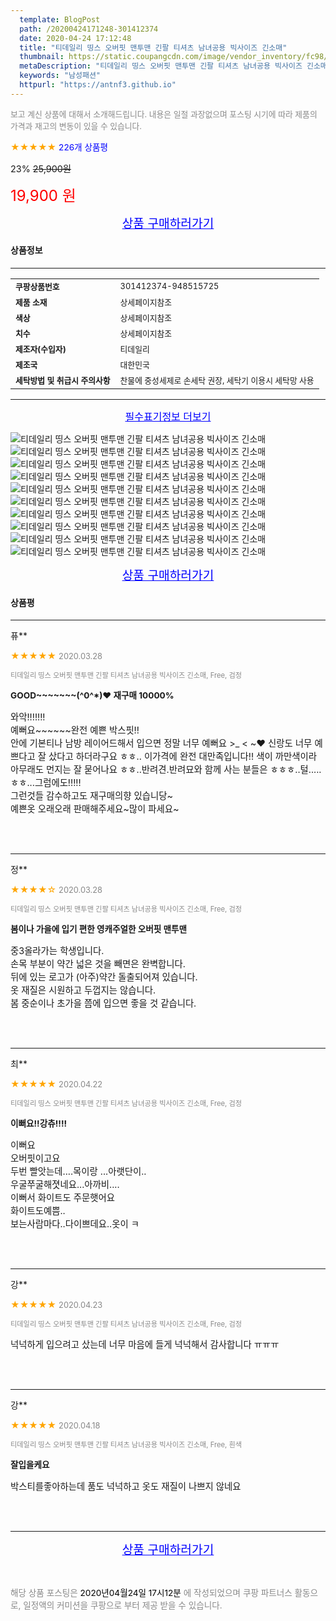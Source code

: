 ```yaml
---
  template: BlogPost
  path: /20200424171248-301412374
  date: 2020-04-24 17:12:48
  title: "티데일리 띵스 오버핏 맨투맨 긴팔 티셔츠 남녀공용 빅사이즈 긴소매"
  thumbnail: https://static.coupangcdn.com/image/vendor_inventory/fc98/a932ea38c6a9ae72f2de15fc31bb8786b24d692aa36f0362b01577714661.jpg
  metaDescription: "티데일리 띵스 오버핏 맨투맨 긴팔 티셔츠 남녀공용 빅사이즈 긴소매,남성패션"
  keywords: "남성패션"
  httpurl: "https://antnf3.github.io"
---
```

  
<span style="color: #888;font-size:0.8rem">보고 계신 상품에 대해서 소개해드립니다.
내용은 일절 과장없으며 포스팅 시기에 따라 제품의 가격과 재고의 변동이 있을 수 있습니다.</span>
  
<span style="color: orange;">★★★★★</span> <span style="color: blue;font-size: 0.85rem;">226개 상품평</span>

<span style="font-size: 0.9rem">23%</span> <span style="font-size: 0.9rem">~~25,900원~~</span>

<span style="color: red;font-size: 1.5rem;">19,900 원</span>



<p align="center"><a href="http://me2.do/5meswPCS" style="font-size: 1.2rem; color: blue;">상품 구매하러가기</a></p>

#### 상품정보

---

|                  |                       |
| ---------------- | --------------------- |
| **<span style="font-size:0.8rem;">쿠팡상품번호</span>** | <span style="font-size:0.8rem;">301412374-948515725</span> |
| **<span style="font-size:0.8rem;">제품 소재</span>**    | <span style="font-size:0.8rem;">상세페이지참조</span>        |
| **<span style="font-size:0.8rem;">색상</span>**    | <span style="font-size:0.8rem;">상세페이지참조</span>        |
| **<span style="font-size:0.8rem;">치수</span>**    | <span style="font-size:0.8rem;">상세페이지참조</span>        |
| **<span style="font-size:0.8rem;">제조자(수입자)</span>**    | <span style="font-size:0.8rem;">티데일리</span>        |
| **<span style="font-size:0.8rem;">제조국</span>**    | <span style="font-size:0.8rem;">대한민국</span>        |
| **<span style="font-size:0.8rem;">세탁방법 및 취급시 주의사항</span>**    | <span style="font-size:0.8rem;">찬물에 중성세제로 손세탁 권장, 세탁기 이용시 세탁망 사용</span>        |




---

<p align="center"><a href="http://me2.do/5meswPCS" style="font-size: 1rem; color: blue;">필수표기정보 더보기</a></p>

![티데일리 띵스 오버핏 맨투맨 긴팔 티셔츠 남녀공용 빅사이즈 긴소매](http://thumbnail6.coupangcdn.com/thumbnails/remote/q89/image/vendor_inventory/17f9/b423a63d0238e4adad5a04285c8280625654d94682667cc930aa897b4fe2.jpg)
![티데일리 띵스 오버핏 맨투맨 긴팔 티셔츠 남녀공용 빅사이즈 긴소매](http://thumbnail8.coupangcdn.com/thumbnails/remote/q89/image/vendor_inventory/5063/f139460373799b3fad83bbfedfc4d13e882654bc9b670508284ef4b68b90.jpg)
![티데일리 띵스 오버핏 맨투맨 긴팔 티셔츠 남녀공용 빅사이즈 긴소매](http://thumbnail9.coupangcdn.com/thumbnails/remote/q89/image/vendor_inventory/1529/e037eedac547658d072b8663fd6a9f3db8cac80804053c6f56d22f1b77bb.jpg)
![티데일리 띵스 오버핏 맨투맨 긴팔 티셔츠 남녀공용 빅사이즈 긴소매](http://thumbnail10.coupangcdn.com/thumbnails/remote/q89/image/vendor_inventory/c64f/c81789a5d80e4cdd844e534addd77941b34599302375d60ab91a0610f643.jpg)
![티데일리 띵스 오버핏 맨투맨 긴팔 티셔츠 남녀공용 빅사이즈 긴소매](http://thumbnail9.coupangcdn.com/thumbnails/remote/q89/image/vendor_inventory/de67/c15e919c51beb99612e85511bb22ba5c0ad04db178eafbc5668f5ae6afa6.jpg)
![티데일리 띵스 오버핏 맨투맨 긴팔 티셔츠 남녀공용 빅사이즈 긴소매](http://thumbnail8.coupangcdn.com/thumbnails/remote/q89/image/vendor_inventory/9370/0306e997744eacd620981a5a4ad62651a9470eb96f2a56c9283962cc7b9b.jpg)
![티데일리 띵스 오버핏 맨투맨 긴팔 티셔츠 남녀공용 빅사이즈 긴소매](http://thumbnail9.coupangcdn.com/thumbnails/remote/q89/image/vendor_inventory/a8f4/512d0486324e8cca0c0d7bc2ff261dc182011cb7d75f1c6e81bb0312ee99.jpg)
![티데일리 띵스 오버핏 맨투맨 긴팔 티셔츠 남녀공용 빅사이즈 긴소매](http://thumbnail7.coupangcdn.com/thumbnails/remote/q89/image/vendor_inventory/12ff/7000ae1504b9440cae01dd6d0974ad81b98013dcabe12590512ddc981887.jpg)
![티데일리 띵스 오버핏 맨투맨 긴팔 티셔츠 남녀공용 빅사이즈 긴소매](http://thumbnail6.coupangcdn.com/thumbnails/remote/q89/image/vendor_inventory/969b/7aa548562b136a54cf1d3e42f4715121c42e42411c1ff53bb9ff5db5ba96.jpg)
![티데일리 띵스 오버핏 맨투맨 긴팔 티셔츠 남녀공용 빅사이즈 긴소매](http://thumbnail6.coupangcdn.com/thumbnails/remote/q89/image/vendor_inventory/3c94/12121104d34ef82dd9bb61999750c65ec3717e01ad3d61f1b25bfd2481f9.jpg)

<p align="center"><a href="http://me2.do/5meswPCS" style="font-size: 1.2rem; color: blue;">상품 구매하러가기</a></p>

#### 상품평
  
---
  
퓨**
    
<span style="color: orange;">★★★★★</span> <span style="font-size:0.8rem;color: #888;">2020.03.28</span>
    
<span style="color: #888;font-size:0.7rem">티데일리 띵스 오버핏 맨투맨 긴팔 티셔츠 남녀공용 빅사이즈 긴소매, Free, 검정</span>
    
<span style="font-size:0.85rem">**GOOD~~~~~~~(^0^*)❤ 재구매 10000%**</span>
    
<span style="font-size: 0.9rem;">와악!!!!!!!<br/>예뻐요~~~~~~완전 예쁜 박스핏!!<br/>안에 기본티나 남방 레이어드해서 입으면 정말 너무 예뻐요 >_ < ~♥ 신랑도 너무 예쁘다고 잘 샀다고 하더라구요 ㅎㅎ.. 이가격에 완전 대만족입니다!! 색이 까만색이라 아무래도 먼지는 잘 묻어나요 ㅎㅎ..반려견.반려묘와 함께 사는 분들은 ㅎㅎㅎ..털.....ㅎㅎ...그럼에도!!!!!<br/>그런것들 감수하고도 재구매의향 있습니당~<br/>예쁜옷 오래오래 판매해주세요~많이 파세요~</span>
    
<br>
<br>

---
  
정**
    
<span style="color: orange;">★★★★☆</span> <span style="font-size:0.8rem;color: #888;">2020.03.28</span>
    
<span style="color: #888;font-size:0.7rem">티데일리 띵스 오버핏 맨투맨 긴팔 티셔츠 남녀공용 빅사이즈 긴소매, Free, 검정</span>
    
<span style="font-size:0.85rem">**봄이나 가을에 입기 편한 영캐주얼한 오버핏 맨투맨**</span>
    
<span style="font-size: 0.9rem;">중3올라가는 학생입니다.<br/>손목 부분이 약간 넓은 것을 빼면은 완벽합니다.<br/>뒤에 있는 로고가 (아주)약간 돌출되어져 있습니다.<br/>옷 재질은 시원하고 두껍지는 않습니다.<br/>봄 중순이나 초가을 쯤에 입으면 좋을 것 같습니다.</span>
    
<br>
<br>

---
  
최**
    
<span style="color: orange;">★★★★★</span> <span style="font-size:0.8rem;color: #888;">2020.04.22</span>
    
<span style="color: #888;font-size:0.7rem">티데일리 띵스 오버핏 맨투맨 긴팔 티셔츠 남녀공용 빅사이즈 긴소매, Free, 검정</span>
    
<span style="font-size:0.85rem">**이뻐요!!강츄!!!!**</span>
    
<span style="font-size: 0.9rem;">이뻐요<br/>오버핏이고요<br/>두번 빨앗는데....목이랑  ...아랫단이..<br/>우굴쭈굴해졋네요...아까비....<br/>이뻐서  화이트도 주문햇어요<br/>화이트도예쁨..<br/>보는사람마다..다이쁘데요..옷이 ㅋ</span>
    
<br>
<br>

---
  
강**
    
<span style="color: orange;">★★★★★</span> <span style="font-size:0.8rem;color: #888;">2020.04.23</span>
    
<span style="color: #888;font-size:0.7rem">티데일리 띵스 오버핏 맨투맨 긴팔 티셔츠 남녀공용 빅사이즈 긴소매, Free, 검정</span>
    

    
<span style="font-size: 0.9rem;">넉넉하게 입으려고 샀는데 너무 마음에 들게 넉넉해서 감사합니다 ㅠㅠㅠ</span>
    
<br>
<br>

---
  
강**
    
<span style="color: orange;">★★★★★</span> <span style="font-size:0.8rem;color: #888;">2020.04.18</span>
    
<span style="color: #888;font-size:0.7rem">티데일리 띵스 오버핏 맨투맨 긴팔 티셔츠 남녀공용 빅사이즈 긴소매, Free, 흰색</span>
    
<span style="font-size:0.85rem">**잘입을케요**</span>
    
<span style="font-size: 0.9rem;">박스티를좋아하는데 품도 넉넉하고 옷도 재질이 나쁘지 않네요</span>
    
<br>
<br>


  
---
  
<p align="center"><a href="http://me2.do/5meswPCS" style="font-size: 1.2rem; color: blue;">상품 구매하러가기</a></p>
  
<br>
  
<span style="font-size: 0.85rem; color: #888;">해당 상품 포스팅은 <span style="color: #000;"> 2020년04월24일 17시12분 </span> 에 작성되었으며 쿠팡 파트너스 활동으로, 일정액의 커미션을 쿠팡으로 부터 제공 받을 수 있습니다.</span>